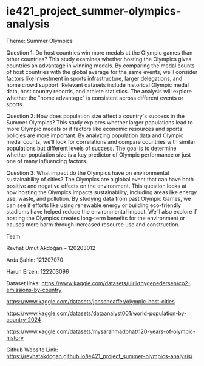 # ie421_project_summer-olympics-analysis

Theme: Summer Olympics

Question 1:⁠ ⁠Do host countries win more medals at the Olympic games than other countries? This study examines whether hosting the Olympics gives countries an advantage in winning medals. By comparing the medal counts of host countries with the global average for the same events, we’ll consider factors like investment in sports infrastructure, larger delegations, and home crowd support. Relevant datasets include historical Olympic medal data, host country records, and athlete statistics. The analysis will explore whether the "home advantage" is consistent across different events or sports.

Question 2:⁠ ⁠How does population size affect a country's success in the Summer Olympics? This study explores whether larger populations lead to more Olympic medals or if factors like economic resources and sports policies are more important. By analyzing population data and Olympic medal counts, we’ll look for correlations and compare countries with similar populations but different levels of success. The goal is to determine whether population size is a key predictor of Olympic performance or just one of many influencing factors.

Question 3: What impact do the Olympics have on environmental sustainability of cities? The Olympics are a global event that can have both positive and negative effects on the environment. This question looks at how hosting the Olympics impacts sustainability, including areas like energy use, waste, and pollution. By studying data from past Olympic Games, we can see if efforts like using renewable energy or building eco-friendly stadiums have helped reduce the environmental impact. We’ll also explore if hosting the Olympics creates long-term benefits for the environment or causes more harm through increased resource use and construction.



Team: 

Revhat Umut Akdoğan – 120203012

Arda Şahin: 121207070

Harun Erzen: 122203096



Dataset links: https://www.kaggle.com/datasets/ulrikthygepedersen/co2-emissions-by-country

https://www.kaggle.com/datasets/jonscheaffer/olympic-host-cities

https://www.kaggle.com/datasets/dataanalyst001/world-population-by-country-2024

https://www.kaggle.com/datasets/mysarahmadbhat/120-years-of-olympic-history

Github Website Link:  https://revhatakdogan.github.io/ie421_project_summer-olympics-analysis/
